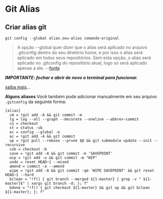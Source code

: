 # Git Alias
## Criar alias git
`git config --global alias.seu-alias comando-original`

> A opção --global quer dizer que o alias será aplicado no arquivo .gitconfig dentro do seu diretório home, e por isso o alias será aplicado em todos seus repositórios. Sem esta opção, o alias será aplicado no .gitconfig do repositório atual, logo só será aplicado apenas a ele. --[fonte](https://gist.github.com/kelvinst/331aff32508e2517afbd)

***IMPORTANTE: fechar e abrir de novo o terminal para funcionar.***

[saiba mais](https://haacked.com/archive/2014/07/28/github-flow-aliases/)...

**Alguns aliases**
Você também pode adicionar manualmente em seu arquivo `.gitconfig` da seguinte forma:

```
[alias]
  cm = !git add -A && git commit -m
  lg = log --all --graph --decorate --oneline --abbrev-commit
  co = checkout
  st = status -sb
  ec = config --global -e
  ac = !git add -A && git commit
  up = !git pull --rebase --prune $@ && git submodule update --init --recursive
  cob = checkout -b
  save = !git add -A && git commit -m 'SAVEPOINT'
  wip = !git add -u && git commit -m "WIP"
  undo = reset HEAD~1 --mixed
  amend = commit -a --amend
  wipe = !git add -A && git commit -qm 'WIPE SAVEPOINT' && git reset HEAD~1 --hard
  bclean = "!f() { git branch --merged ${1-master} | grep -v " ${1-master}$" | xargs git branch -d; }; f"
  bdone = "!f() { git checkout ${1-master} && git up && git bclean ${1-master}; }; f"
```
